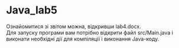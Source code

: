 # Java_lab5
Ознайомитися зі звітом можна, відкривши lab4.docx.<br>
Для запуску програми вам потрібно відкрити файл src/Main.java і виконати необхідні дії для компіляції і виконання Java-коду.
